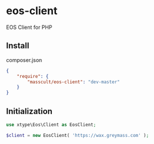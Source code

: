 # eos-client
EOS Client for PHP
## Install

composer.json

```json
{
    "require": {
        "masscult/eos-client": "dev-master"
    }
}
```

## Initialization

```php
use xtype\Eos\Client as EosClient;

$client = new EosClient( 'https://wax.greymass.com' );
```